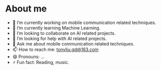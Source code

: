 # About me
- 🔭 I’m currently working on mobile communication related techniques.
- 🌱 I’m currently learning Machine Learning.
- 👯 I’m looking to collaborate on AI related projects.
- 🤔 I’m looking for help with AI related projects.
- 💬 Ask me about mobile communication related techniques.
- 📫 How to reach me: tonyliu.gd@163.com
- 😄 Pronouns: ...
- ⚡ Fun fact: Reading, music.


<!--
**tonyliugd/tonyliugd** is a ✨ _special_ ✨ repository because its `README.md` (this file) appears on your GitHub profile.

Here are some ideas to get you started:

- 🔭 I’m currently working on ...
- 🌱 I’m currently learning ...
- 👯 I’m looking to collaborate on ...
- 🤔 I’m looking for help with ...
- 💬 Ask me about ...
- 📫 How to reach me: ...
- 😄 Pronouns: ...
- ⚡ Fun fact: ...
-->
